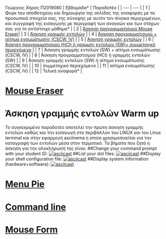 Γεώργιος Χήρας Π2019080
| Εβδομάδα* | Παραδοτέο |
| --- | --- |
| 1 | Φορκ του αποθετηρίου και δημιουργία της σελίδας της αναφοράς με τα προσωπικά στοιχεία σας, της σύνοψης με αυτόν τον πίνακα περιεχομένων, και συγγραφή της εισαγωγής με περιγραφή των αναγκών και των στόχων σας για το αντίστοιχο μάθημα* |
| 2 | [Άσκηση προγραμματισμού Mouse Eraser](#Mouse-Eraser)|
| 3 | [Άσκηση γραμμής εντολών](#Command-line) |
| 4 | [Άσκηση προγραμματισμού + αίτημα ενσωμάτωσης (CSCW, IV)](#Menu-Pie) |
| 5 | [Άσκηση γραμμής εντολών](#Command-line) |
| 6 | [Άσκηση προγραμματισμού (HCI) ή γραμμής εντολών (SW)+ συμμετοχικό περιεχόμενο](#Mouse-Form) |
| 7 | Άσκηση γραμμής εντολών (SW) + αίτημα ενσωμάτωσης (CSCW, IV) |
| 8 | Άσκηση προγραμματισμού (HCI) ή γραμμής εντολών (SW) |
| 9 | Άσκηση γραμμής εντολών (SW) ή αίτημα ενσωμάτωσης (CSCW, IV) |
| 10 | συμμετοχικό περιεχόμενο |
| 11 | αίτημα ενσωμάτωσης (CSCW, IV) |
| 12 | Τελική αναφορά* |
# [Mouse Eraser](https://github.com/GiorgosChiras/site/blob/master/_remix/mouse-eraser.md)
# Άσκηση γραμμής εντολών Warm up
  Το συγκεκριμένο παραδοτέο αποτελεί την πρώτη άσκηση γραμμής εντολών καθώς και την εισαγωγή στο περιβάλλον του LINUX και του Linux terminal και στην εφαρμογή asciinema     η οποία χρησιμοποιείται για την καταγραφή των εντολών μέσα στον τερματικό. Τα βήματα που ζητά η άσκηση για την ολοκλήρωσή της είναι:
##Change your command prompt with your student ID:
[![asciicast](https://asciinema.org/a/SAokTwuUyI6o3i4c0QMCpK7Y7.svg)](https://asciinema.org/a/SAokTwuUyI6o3i4c0QMCpK7Y7)
##List your dot files:
[![asciicast](https://asciinema.org/a/A85HRLY8t2KTFUJC5cZNldOv1.svg)](https://asciinema.org/a/A85HRLY8t2KTFUJC5cZNldOv1)
##Display your shell configuration file:
[![asciicast](https://asciinema.org/a/Z3IpcKsH6IGef1j8h1QCPLXrz.svg)](https://asciinema.org/a/Z3IpcKsH6IGef1j8h1QCPLXrz)
##Display system information (hardware+software):
[![asciicast](https://asciinema.org/a/8RGoxTVMpAK66qpB0uygWLZwN.svg)](https://asciinema.org/a/8RGoxTVMpAK66qpB0uygWLZwN)
# [Menu Pie](https://github.com/GiorgosChiras/site/blob/master/_remix/menu-pie.md)
# [Command line](https://asciinema.org/a/QrBPNjDfZPIzam9veDe81S9iJ)
# [Mouse Form](https://github.com/GiorgosChiras/site/blob/master/_remix/mouse-form.md)
